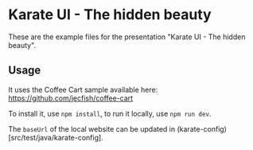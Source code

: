 # Karate UI - The hidden beauty

These are the example files for the presentation "Karate UI - The hidden beauty".

## Usage

It uses the Coffee Cart sample available here: https://github.com/jecfish/coffee-cart

To install it, use `npm install`, to run it locally, use `npm run dev`.

The `baseUrl` of the local website can be updated in (karate-config)[src/test/java/karate-config].